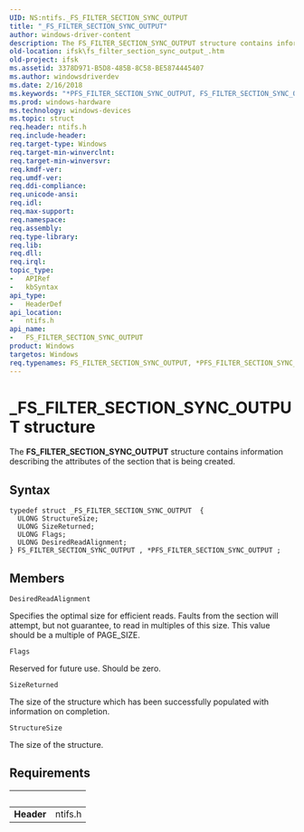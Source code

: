 ```yaml
---
UID: NS:ntifs._FS_FILTER_SECTION_SYNC_OUTPUT
title: "_FS_FILTER_SECTION_SYNC_OUTPUT"
author: windows-driver-content
description: The FS_FILTER_SECTION_SYNC_OUTPUT structure contains information describing the attributes of the section that is being created.
old-location: ifsk\fs_filter_section_sync_output_.htm
old-project: ifsk
ms.assetid: 3378D971-B5D8-485B-8C58-BE5874445407
ms.author: windowsdriverdev
ms.date: 2/16/2018
ms.keywords: "*PFS_FILTER_SECTION_SYNC_OUTPUT, FS_FILTER_SECTION_SYNC_OUTPUT, FS_FILTER_SECTION_SYNC_OUTPUT structure [Installable File System Drivers], PFS_FILTER_SECTION_SYNC_OUTPUT, PFS_FILTER_SECTION_SYNC_OUTPUT structure pointer [Installable File System Drivers], _FS_FILTER_SECTION_SYNC_OUTPUT, ifsk.fs_filter_section_sync_output_, ntifs/FS_FILTER_SECTION_SYNC_OUTPUT, ntifs/PFS_FILTER_SECTION_SYNC_OUTPUT"
ms.prod: windows-hardware
ms.technology: windows-devices
ms.topic: struct
req.header: ntifs.h
req.include-header: 
req.target-type: Windows
req.target-min-winverclnt: 
req.target-min-winversvr: 
req.kmdf-ver: 
req.umdf-ver: 
req.ddi-compliance: 
req.unicode-ansi: 
req.idl: 
req.max-support: 
req.namespace: 
req.assembly: 
req.type-library: 
req.lib: 
req.dll: 
req.irql: 
topic_type:
-	APIRef
-	kbSyntax
api_type:
-	HeaderDef
api_location:
-	ntifs.h
api_name:
-	FS_FILTER_SECTION_SYNC_OUTPUT
product: Windows
targetos: Windows
req.typenames: FS_FILTER_SECTION_SYNC_OUTPUT, *PFS_FILTER_SECTION_SYNC_OUTPUT
---
```


# _FS_FILTER_SECTION_SYNC_OUTPUT structure
The  <b>FS_FILTER_SECTION_SYNC_OUTPUT</b> structure contains information describing the attributes of the section that is being created.

## Syntax
````
typedef struct _FS_FILTER_SECTION_SYNC_OUTPUT  {
  ULONG StructureSize;
  ULONG SizeReturned;
  ULONG Flags;
  ULONG DesiredReadAlignment;
} FS_FILTER_SECTION_SYNC_OUTPUT , *PFS_FILTER_SECTION_SYNC_OUTPUT ;
````

## Members


`DesiredReadAlignment`

Specifies the optimal size for efficient reads.  Faults from the section will attempt, but not guarantee, to read in multiples of this size.  This value should be a multiple of PAGE_SIZE.

`Flags`

Reserved for future use.  Should be zero.

`SizeReturned`

The size of the structure which has been successfully populated with information on completion.

`StructureSize`

The size of the structure.


## Requirements
| &nbsp; | &nbsp; |
| ---- |:---- |
| **Header** | ntifs.h |